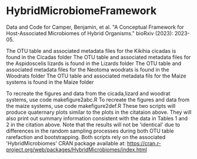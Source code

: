 # HybridMicrobiomeFramework
Data and Code for Camper, Benjamin, et al. "A Conceptual Framework for Host-Associated Microbiomes of Hybrid Organisms." bioRxiv (2023): 2023-05.

The OTU table and associated metadata files for the Kikihia cicadas is found in the Cicadas folder
The OTU table and associated metadata files for the Aspidoscelis lizards is found in the Lizards folder
The OTU table and associated metadata files for the Neotoma woodrats is found in the Woodrats folder
The OTU table and associated metadata fils for the Maize systems is found in the Maize folder

To recreate the figures and data from the cicada,lizard and woodrat systems, use code makefigure2abc.R
To recreate the figures and data from the maize systems, use code makefigure2def.R
These two scripts will produce quaternary plots similar to the plots in the citataion above. They will also print out summary information consistent with the data in Tables 1 and 2 in the citation above. Note that the results will not be 'identical' due to differences in the random sampling processes during both OTU table rarefaction and bootstrapping. Both scripts rely on the associated 'HybridMicrobiomes' CRAN package available at: https://cran.r-project.org/web/packages/HybridMicrobiomes/index.html
